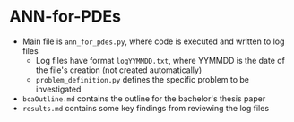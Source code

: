 # ANN-for-PDEs

- Main file is `ann_for_pdes.py`, where code is executed and written to log files
  - Log files have format `logYYMMDD.txt`, where YYMMDD is the date of the file's creation (not created automatically)
  - `problem_definition.py` defines the specific problem to be investigated
- `bcaOutline.md` contains the outline for the bachelor's thesis paper
- `results.md` contains some key findings from reviewing the log files